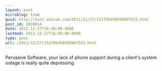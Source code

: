 ```yaml
---
layout: post
microblog: true
guid: http://twit.vmstan.com/2011/12/27/151796499590807552.html
post_id: 3039014
date: 2011-12-27T16:48:00-0600
lastmod: 2011-12-27T16:48:00-0600
type: post
url: /2011/12/27/151796499590807552.html
---
```

Pervasive Software, your lack of phone support during a client's system outage is really quite depressing.
